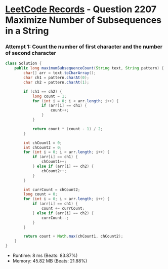 # [LeetCode Records](../../README.md) - Question 2207 Maximize Number of Subsequences in a String

### Attempt 1: Count the number of first character and the number of second character
```java
class Solution {
    public long maximumSubsequenceCount(String text, String pattern) {
        char[] arr = text.toCharArray();
        char ch1 = pattern.charAt(0);
        char ch2 = pattern.charAt(1);

        if (ch1 == ch2) {
            long count = 1;
            for (int i = 0; i < arr.length; i++) {
                if (arr[i] == ch1) {
                    count++;
                }
            }

            return count * (count - 1) / 2;
        }

        int chCount1 = 0;
        int chCount2 = 0;
        for (int i = 0; i < arr.length; i++) {
            if (arr[i] == ch1) {
                chCount1++;
            } else if (arr[i] == ch2) {
                chCount2++;
            }
        }

        int currCount = chCount2;
        long count = 0;
        for (int i = 0; i < arr.length; i++) {
            if (arr[i] == ch1) {
                count += currCount;
            } else if (arr[i] == ch2) {
                currCount--;
            }
        }

        return count + Math.max(chCount1, chCount2);
    }
}
```
- Runtime: 8 ms (Beats: 83.87%)
- Memory: 45.82 MB (Beats: 21.88%)

<br>
